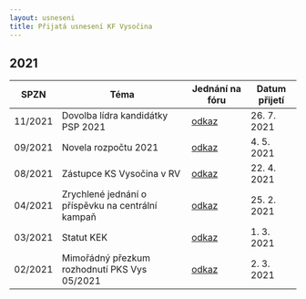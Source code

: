```yaml
---
layout: usneseni
title: Přijatá usnesení KF Vysočina
---
```

## 2021

| SPZN         | Téma                                              | Jednání na fóru                                              | Datum přijetí |
|--------------|---------------------------------------------------|--------------------------------------------------------------|---------------|
| 11/2021      | Dovolba lídra kandidátky PSP 2021	               | [odkaz](https://forum.pirati.cz/viewtopic.php?f=416&t=57803) | 26. 7. 2021   |
| 09/2021      | Novela rozpočtu 2021	            	               | [odkaz](https://forum.pirati.cz/viewtopic.php?f=416&t=56813) | 4. 5. 2021    |
| 08/2021      | Zástupce KS Vysočina v RV	       	               | [odkaz](https://forum.pirati.cz/viewtopic.php?f=416&t=56773) | 22. 4. 2021   |
| 04/2021      | Zrychlené jednání o příspěvku na centrální kampaň | [odkaz](https://forum.pirati.cz/viewtopic.php?f=416&t=56298) | 25. 2. 2021   |
| 03/2021      | Statut KEK	                                       | [odkaz](https://forum.pirati.cz/viewtopic.php?f=416&t=56175) | 1. 3. 2021    |
| 02/2021      | Mimořádný přezkum rozhodnutí PKS Vys 05/2021	     | [odkaz](https://forum.pirati.cz/viewtopic.php?f=416&t=56246) | 2. 3. 2021    |
